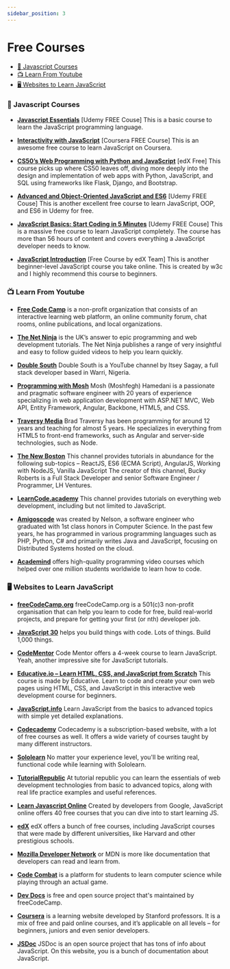 ```yaml
---
sidebar_position: 3
---
```


# Free Courses

-   [🎥 Javascript Courses](#-javascript-courses)
-   [📺 Learn From Youtube](#-learn-from-youtube)
-   [🖥️ Websites to Learn JavaScript](#%EF%B8%8F-websites-to-learn-javascript)

### 🎥 Javascript Courses

-   [**Javascript Essentials**](https://www.udemy.com/course/javascript-essentials/?LSNPUBID=JVFxdTr9V80&ranEAID=JVFxdTr9V80&ranMID=39197&ranSiteID=JVFxdTr9V80-841ZwGpUnfHsS_CzphCw7A&utm_medium=udemyads&utm_source=aff-campaign) [Udemy FREE Couse]
    This is a basic course to learn the JavaScript programming language.

-   [**Interactivity with JavaScript**](https://www.coursera.org/learn/javascript) [Coursera FREE Course] This is an awesome free course to learn JavaScript on Coursera.

-   [**CS50’s Web Programming with Python and JavaScript**](https://www.edx.org/course/cs50s-web-programming-with-python-and-javascript?source=aw&awc=6798_1645940418_70289bd49c5398e673aa1165a8834b70&utm_source=aw&utm_medium=affiliate_partner&utm_content=text-link&utm_term=631878_javarevisited) [edX Free] This course picks up where CS50 leaves off, diving more deeply into the design and implementation of web apps with Python, JavaScript, and SQL using frameworks like Flask, Django, and Bootstrap.

-   [**Advanced and Object-Oriented JavaScript and ES6**](https://www.udemy.com/course/advanced-and-object-oriented-javascript/) [Udemy FREE Couse] This is another excellent free course to learn JavaScript, OOP, and ES6 in Udemy for free.

-   [**JavaScript Basics: Start Coding in 5 Minutes**](https://www.udemy.com/course/javascript-basics-start-coding-in-5-minutes-2019/) [Udemy FREE Couse] This is a massive free course to learn JavaScript completely. The course has more than 56 hours of content and covers everything a JavaScript developer needs to know.

-   [**JavaScript Introduction**](https://www.awin1.com/cread.php?awinmid=6798&awinaffid=631878&clickref=&p=%5B%5Bhttps%3A%2F%2Fwww.edx.org%2Fcourse%2Fjavascript-introduction) [Free Course by edX Team] This is another beginner-level JavaScript course you take online. This is created by w3c and I highly recommend this course to beginners.

### 📺 Learn From Youtube

-   [**Free Code Camp**](https://www.youtube.com/watch?v=PkZNo7MFNFg&t=90s) is a non-profit organization that consists of an interactive learning web platform, an online community forum, chat rooms, online publications, and local organizations.

-   [**The Net Ninja**](https://www.youtube.com/channel/UCW5YeuERMmlnqo4oq8vwUpg) is the UK’s answer to epic programming and web development tutorials. The Net Ninja publishes a range of very insightful and easy to follow guided videos to help you learn quickly.

-   [**Double South**](https://www.youtube.com/channel/UCzroHLKLlfA-hR7S4if6qww) Double South is a YouTube channel by Itsey Sagay, a full stack developer based in Warri, Nigeria.

-   [**Programming with Mosh**](https://www.youtube.com/watch?v=W6NZfCO5SIk) Mosh (Moshfegh) Hamedani is a passionate and pragmatic software engineer with 20 years of experience specializing in web application development with ASP.NET MVC, Web API, Entity Framework, Angular, Backbone, HTML5, and CSS.

-   [**Traversy Media**](https://www.youtube.com/c/TraversyMedia/videos) Brad Traversy has been programming for around 12 years and teaching for almost 5 years. He specializes in everything from HTML5 to front-end frameworks, such as Angular and server-side technologies, such as Node.

-   [**The New Boston**](https://www.youtube.com/watch?v=yQaAGmHNn9s&list=PL46F0A159EC02DF82) This channel provides tutorials in abundance for the following sub-topics – ReactJS, ES6 (ECMA Script), AngularJS, Working with NodeJS, Vanilla JavaScript The creator of this channel, Bucky Roberts is a Full Stack Developer and senior Software Engineer / Programmer, LH Ventures.

- [**LearnCode.academy**](https://www.youtube.com/c/learncodeacademy/videos) This channel provides tutorials on everything web development, including but not limited to JavaScript.

- [**Amigoscode**](https://www.youtube.com/c/amigoscode) was created by Nelson, a software engineer who graduated with 1st class honors in Computer Science. In the past few years, he has programmed in various programming languages such as PHP, Python, C# and primarily writes Java and JavaScript, focusing on Distributed Systems hosted on the cloud.

- [**Academind**](https://www.youtube.com/watch?v=2qDywOS7VAc) offers high-quality programming video courses which helped over one million students worldwide to learn how to code.

### 🖥️ Websites to Learn JavaScript

- [**freeCodeCamp.org**](https://www.freecodecamp.org/) freeCodeCamp.org is a 501(c)3 non-profit organisation that can help you learn to code for free, build real-world projects, and prepare for getting your first (or nth) developer job.

- [**JavaScript 30**](https://javascript30.com/) helps you build things with code. Lots of things. Build 1,000 things. 

- [**CodeMentor**](https://www.codementor.io/) Code Mentor offers a 4-week course to learn JavaScript. Yeah, another impressive site for JavaScript tutorials.

- [**Educative.io – Learn HTML, CSS, and JavaScript from Scratch**](https://www.educative.io/courses/learn-html-css-javascript-from-scratch) This course is made by Educative. Learn to code and create your own web pages using HTML, CSS, and JavaScript in this interactive web development course for beginners.

- [**JavaScript.info**](https://javascript.info/) Learn JavaScript from the basics to advanced topics with simple yet detailed explanations.

- [**Codecademy**](https://www.codecademy.com/) Codecademy is a subscription-based website, with a lot of free courses as well. It offers a wide variety of courses taught by many different instructors.

- [**Sololearn**](https://www.sololearn.com/home) No matter your experience level, you'll be writing real, functional code while learning with Sololearn.

- [**TutorialRepublic**](https://www.tutorialrepublic.com/) At tutorial republic you can learn the essentials of web development technologies from basic to advanced topics, along with real life practice examples and useful references.

- [**Learn Javascript Online**](https://learnjavascript.online/) Created by developers from Google, JavaScript online offers 40 free courses that you can dive into to start learning JS.

- [**edX**](https://www.edx.org/learn/javascript) edX offers a bunch of free courses, including JavaScript courses that were made by different universities, like Harvard and other prestigious schools.

- [**Mozilla Developer Network**](https://developer.mozilla.org/) or MDN is more like documentation that developers can read and learn from.

- [**Code Combat**](https://codecombat.com/) is a platform for students to learn computer science while playing through an actual game.

- [**Dev Docs**](https://devdocs.io/) is free and open source project that's maintained by freeCodeCamp.

- [**Coursera**](https://www.coursera.org/in) is a learning website developed by Stanford professors. It is a mix of free and paid online courses, and it’s applicable on all levels – for beginners, juniors and even senior developers.

- [**JSDoc**](https://jsdoc.app/) JSDoc is an open source project that has tons of info about JavaScript. On this website, you is a bunch of documentation about JavaScript.

